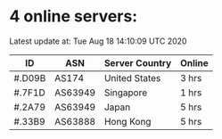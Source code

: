 # 4 online servers:

Latest update at: Tue Aug 18 14:10:09 UTC 2020

| ID | ASN | Server Country | Online |
| -- | --- | -------------- | ------ |
| #.D09B | AS174 | United States | 3 hrs |
| #.7F1D | AS63949 | Singapore | 1 hrs |
| #.2A79 | AS63949 | Japan | 5 hrs |
| #.33B9 | AS63888 | Hong Kong | 5 hrs |

